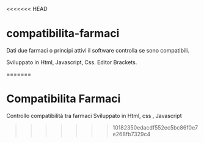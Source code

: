 <<<<<<< HEAD
# compatibilita-farmaci
Dati due farmaci o principi attivi il software controlla se sono compatibili.

Sviluppato in Html, Javascript, Css.
Editor Brackets.


=======
# Compatibilita Farmaci
Controllo compatibilità tra farmaci 
Sviluppato in Html, css , Javascript
>>>>>>> 10182350edacdf552ec5bc86f0e7e268fb7329c4
